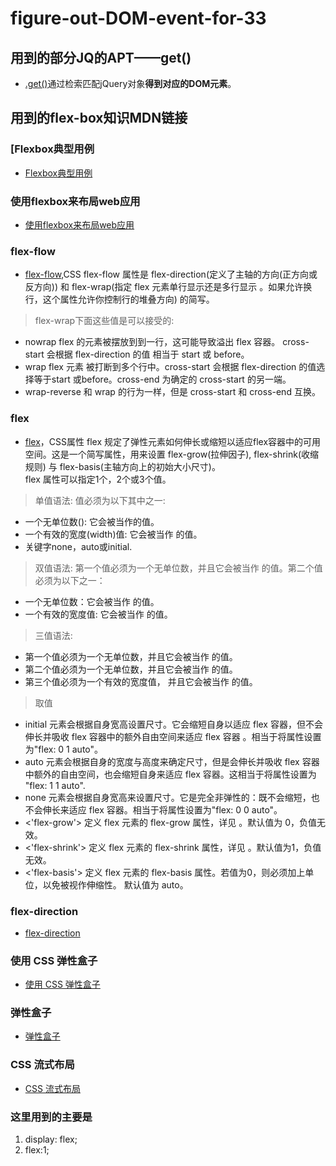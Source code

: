 # figure-out-DOM-event-for-33
## 用到的部分JQ的APT——get()
* [.get()](https://www.jquery123.com/get/)通过检索匹配jQuery对象**得到对应的DOM元素**。

## 用到的flex-box知识MDN链接
### [Flexbox典型用例
* [Flexbox典型用例](https://developer.mozilla.org/zh-CN/docs/Web/CSS/CSS_Flexible_Box_Layout/%E5%85%B8%E5%9E%8B_%E7%94%A8%E4%BE%8B_%E7%9A%84_Flexbox)
### 使用flexbox来布局web应用
* [使用flexbox来布局web应用](https://developer.mozilla.org/zh-CN/docs/Web/CSS/CSS_Flexible_Box_Layout/Using_flexbox_to_lay_out_web_applications)
### flex-flow
* [flex-flow](https://developer.mozilla.org/zh-CN/docs/Web/CSS/flex-flow),CSS flex-flow 属性是 flex-direction(定义了主轴的方向(正方向或反方向)) 和 flex-wrap(指定 flex 元素单行显示还是多行显示 。如果允许换行，这个属性允许你控制行的堆叠方向) 的简写。
> flex-wrap下面这些值是可以接受的:

* nowrap
flex 的元素被摆放到到一行，这可能导致溢出 flex 容器。 cross-start  会根据 flex-direction 的值 相当于 start 或 before。
* wrap
flex 元素 被打断到多个行中。cross-start 会根据 flex-direction 的值选择等于start 或before。cross-end 为确定的 cross-start 的另一端。
* wrap-reverse
和 wrap 的行为一样，但是 cross-start 和 cross-end 互换。

### flex
* [flex](https://developer.mozilla.org/zh-CN/docs/Web/CSS/flex)，CSS属性 flex 规定了弹性元素如何伸长或缩短以适应flex容器中的可用空间。这是一个简写属性，用来设置 flex-grow(拉伸因子), flex-shrink(收缩规则) 与 flex-basis(主轴方向上的初始大小尺寸)。  
flex 属性可以指定1个，2个或3个值。  

> 单值语法: 值必须为以下其中之一:  

* 一个无单位数(<number>): 它会被当作<flex-grow>的值。  
* 一个有效的宽度(width)值: 它会被当作 <flex-basis>的值。  
* 关键字none，auto或initial.  
> 双值语法: 第一个值必须为一个无单位数，并且它会被当作 <flex-grow> 的值。第二个值必须为以下之一：  

* 一个无单位数：它会被当作 <flex-shrink> 的值。  
* 一个有效的宽度值: 它会被当作 <flex-basis> 的值。  
> 三值语法:  

* 第一个值必须为一个无单位数，并且它会被当作 <flex-grow> 的值。  
* 第二个值必须为一个无单位数，并且它会被当作  <flex-shrink> 的值。  
* 第三个值必须为一个有效的宽度值， 并且它会被当作 <flex-basis> 的值。  
> 取值
* initial
元素会根据自身宽高设置尺寸。它会缩短自身以适应 flex 容器，但不会伸长并吸收 flex 容器中的额外自由空间来适应 flex 容器 。相当于将属性设置为"flex: 0 1 auto"。
* auto
元素会根据自身的宽度与高度来确定尺寸，但是会伸长并吸收 flex 容器中额外的自由空间，也会缩短自身来适应 flex 容器。这相当于将属性设置为 "flex: 1 1 auto".
* none
元素会根据自身宽高来设置尺寸。它是完全非弹性的：既不会缩短，也不会伸长来适应 flex 容器。相当于将属性设置为"flex: 0 0 auto"。
* <'flex-grow'>
定义 flex 元素的 flex-grow 属性，详见 <number>。默认值为 0，负值无效。
* <'flex-shrink'>
定义 flex 元素的 flex-shrink 属性，详见 <number>。默认值为1，负值无效。
* <'flex-basis'>
定义 flex 元素的 flex-basis 属性。若值为0，则必须加上单位，以免被视作伸缩性。 默认值为 auto。
### flex-direction
* [flex-direction](https://developer.mozilla.org/zh-CN/docs/Web/CSS/flex-direction)
### 使用 CSS 弹性盒子
* [使用 CSS 弹性盒子](https://developer.mozilla.org/zh-CN/docs/Web/CSS/CSS_Flexible_Box_Layout/Using_CSS_flexible_boxes)
### 弹性盒子
* [弹性盒子](https://developer.mozilla.org/zh-CN/docs/Learn/CSS/CSS_layout/Flexbox)
### CSS 流式布局
* [CSS 流式布局](https://developer.mozilla.org/zh-CN/docs/Web/CSS/CSS_Flow_Layout)

### 这里用到的主要是
  1. display: flex;
  2. flex:1;




